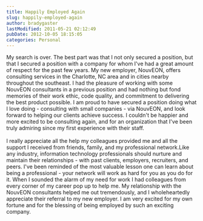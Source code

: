 ```yaml
---
title: Happily Employed Again
slug: happily-employed-again
author: bradygaster
lastModified: 2011-05-21 02:12:49
pubDate: 2012-10-05 18:15:05
categories: Personal
---
```


<p>My search is over. The best part was that I not only secured a position, but that I secured a position with a company for whom I&apos;ve had a great amount of respect for the past few years. My new employer,
  <a>NouvEON</a>, offers consulting services in the Charlotte, NC area and in cities nearby throughout the southeast. I had the pleasure of working with some NouvEON consultants in a previous position and had nothing but fond memories of their work ethic,
  code quality, and commitment to delivering the best product possible. I am proud to have secured a position doing what I love doing - consulting with small companies - via NouvEON, and look forward to helping our clients achieve success. I couldn&apos;t
  be happier and more excited to be consulting again, and for an organization that I&apos;ve been truly admiring since my first experience with their staff.
  <br>
  <br> I really appreciate all the help my colleagues provided me and all the support I received from friends, family, and my professional network.Like any industry, information technology professionals should nurture and maintain their relationships - with
  past clients, employers, recruiters, and peers. I&apos;ve been reminded of the most valuable lesson one can learn about being a professional - your network will work as hard for you as you do for it. When I sounded the alarm of my need for work I had colleagues
  from every corner of my career pop up to help me. My relationship with the NouvEON consultants helped me out tremendously, and I wholeheartedly appreciate their referral to my new employer. I am very excited for my own fortune and for the blessing of
  being employed by such an exciting company.</p>
